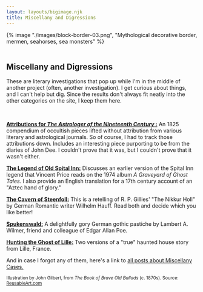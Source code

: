 ```yaml
---
layout: layouts/bigimage.njk
title: Miscellany and Digressions
---
```

<div class="top_container">
    {% image "./images/block-border-03.png", "Mythological decorative border, mermen, seahorses, sea monsters" %}
</div>

<br>

<div class="message-box">
<h2>Miscellany and Digressions</h2>

These are literary investigations that pop up while I'm in the middle of another project (often, another investigation). I get curious about things, and I can't help but dig. Since the results don't always fit neatly into the other categories on the site, I keep them here.

</div>
<br>

<div class="message-box">

[**Attributions for _The Astrologer of the Nineteenth Century_ :**](/blog/2021-01-26-side-excursion-the-struggling-astrologer-issue-one/) An 1825 compendium of occultish pieces lifted without attribution from various literary and astrological journals. So of course, I had to track those attributions down. Includes an interesting piece purporting to be from the diaries of John Dee. I couldn't prove that it was, but I couldn't prove that it wasn't either.

[**The Legend of Old Spital Inn:**](/blog/2021-02-24-the-legend-of-old-spital-inn/) Discusses an earlier version of the Spital Inn legend that Vincent Price reads on the 1974 album _A Graveyard of Ghost Tales_. I also provide an English translation for a 17th century account of an "Aztec hand of glory."

[**The Cavern of Steenfoll:**](/blog/2021-06-12-the-cavern-of-steenfoll/) This is a retelling of R. P. Gillies' "The Nikkur Holl" by German Romantic writer Wilhelm Hauff. Read both and decide which you like better!

[**Spukenswald:**](/blog/2021-06-29-spukenswald/) A delightfully gory German gothic pastiche by Lambert A. Wilmer, friend and colleague of Edgar Allan Poe.

[**Hunting the Ghost of Lille:**](/blog/2022-09-06-hunting-the-ghost-of-lille/) Two versions of a "true" haunted house story from Lille, France.

</div>

And in case I forgot any of them, here's a link to [all posts about Miscellany Cases.](/tags/miscellany/)

<p><small>
Illustration by John Gilbert, from <em>The Book of Brave Old Ballads</em> (c. 1870s). Source: <a href="https://www.reusableart.com/block-border-03.html">ReusableArt.com</a>
</small></p>